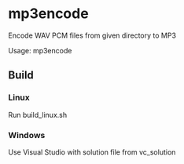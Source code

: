 # mp3encode

Encode WAV PCM files from given directory to MP3

Usage:
 mp3encode <path>

## Build
### Linux
Run build_linux.sh

### Windows
Use Visual Studio with solution file from vc_solution
